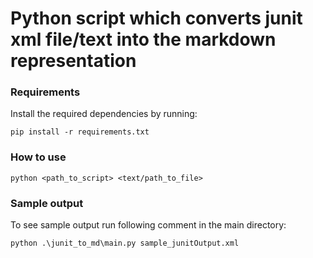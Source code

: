 # Python script which converts junit xml file/text into the markdown representation

### Requirements

Install the required dependencies by running:
```
pip install -r requirements.txt
```

### How to use

```
python <path_to_script> <text/path_to_file>
```

### Sample output

To see sample output run following comment in the main directory:
```
python .\junit_to_md\main.py sample_junitOutput.xml
```
